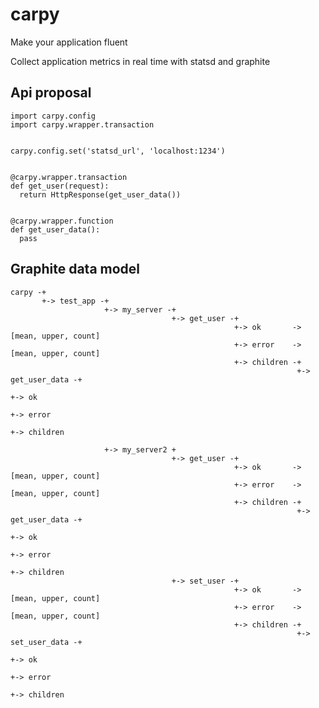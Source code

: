 carpy
=====

Make your application fluent

Collect application metrics in real time with statsd and graphite


Api proposal
------------

    import carpy.config
    import carpy.wrapper.transaction
  
  
    carpy.config.set('statsd_url', 'localhost:1234')
  
  
    @carpy.wrapper.transaction
    def get_user(request):
      return HttpResponse(get_user_data())
  
    
    @carpy.wrapper.function
    def get_user_data():
      pass



Graphite data model
-------------------

    carpy -+
           +-> test_app -+
                         +-> my_server -+
                                        +-> get_user -+
                                                      +-> ok       -> [mean, upper, count]
                                                      +-> error    -> [mean, upper, count]
                                                      +-> children -+
                                                                    +-> get_user_data -+
                                                                                       +-> ok
                                                                                       +-> error
                                                                                       +-> children
                                                                                       
                         +-> my_server2 +
                                        +-> get_user -+
                                                      +-> ok       -> [mean, upper, count]
                                                      +-> error    -> [mean, upper, count]
                                                      +-> children -+
                                                                    +-> get_user_data -+
                                                                                       +-> ok
                                                                                       +-> error
                                                                                       +-> children
                                        +-> set_user -+
                                                      +-> ok       -> [mean, upper, count]
                                                      +-> error    -> [mean, upper, count]
                                                      +-> children -+
                                                                    +-> set_user_data -+
                                                                                       +-> ok
                                                                                       +-> error
                                                                                       +-> children
